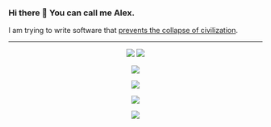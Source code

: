 ### Hi there 👋 You can call me Alex.

I am trying to write software that [prevents the collapse of civilization](https://www.youtube.com/watch?v=ZSRHeXYDLko&t=3216s).

---

<p align="center">
  <img src="https://github-readme-stats.vercel.app/api?username=Alex-vZyl&count_private=true&show_icons=true&theme=tokyonight">
  <img src="https://github-readme-streak-stats.herokuapp.com/?user=Alex-vZyl&theme=tokyonight">
</p>

<p align="center">
  <img src="https://skillicons.dev/icons?i=cpp,julia,py,c,lua,java" />
</p>


<p align="center">
  <img src="https://skillicons.dev/icons?i=git,latex,cmake,md,qt" />
</p>

<p align="center">
  <img src="https://skillicons.dev/icons?i=github,linux,vscode,visualstudio" />
</p>

<p align="center">
  <img src="https://skillicons.dev/icons?i=pug" />
</p>

<!--
**Alex-vZyl/Alex-vZyl** is a ✨ _special_ ✨ repository because its `README.md` (this file) appears on your GitHub profile.

Here are some ideas to get you started:

- 🔭 I’m currently working on ...
- 🌱 I’m currently learning ...
- 👯 I’m looking to collaborate on ...
- 🤔 I’m looking for help with ...
- 💬 Ask me about ...
- 📫 How to reach me: ...
- 😄 Pronouns: ...
- ⚡ Fun fact: ...
-->
